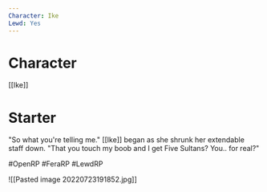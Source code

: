 ```yaml
---
Character: Ike
Lewd: Yes
---
```

# Character
[[Ike]]

# Starter
"So what you're telling me." [[Ike]] began as she shrunk her extendable staff down. "That you touch my boob and I get Five Sultans? You.. for real?"

#OpenRP #FeraRP #LewdRP 

![[Pasted image 20220723191852.jpg]]